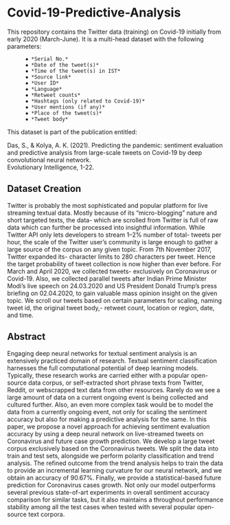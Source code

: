 # Covid-19-Predictive-Analysis

This repository contains the Twitter data (training) on Covid-19 initially from early 2020 (March-June). It is a multi-head dataset with the following parameters:

          ⦁ *Serial No.*    
          ⦁ *Date of the tweet(s)*
          ⦁ *Time of the tweet(s) in IST*
          ⦁ *Source link*
          ⦁ *User ID*
          ⦁ *Language*
          ⦁ *Retweet counts*
          ⦁ *Hashtags (only related to Covid-19)*
          ⦁ *User mentions (if any)*
          ⦁ *Place of the tweet(s)*
          ⦁ *Tweet body*
        
This dataset is part of the publication entitled:

 Das, S., & Kolya, A. K. (2021). Predicting the pandemic: sentiment evaluation and predictive analysis from large-scale tweets on Covid-19 by deep convolutional neural network.  
 Evolutionary Intelligence, 1-22.
            
## Dataset Creation

Twitter is probably the most sophisticated and popular platform for live streaming textual data. Mostly because of its “micro-blogging” nature and short targeted texts, the data- which are scrolled from Twitter is full of raw data which can further be processed into insightful information. While Twitter API only lets developers to stream 1–2% number of total- tweets per hour, the scale of the Twitter user’s community is large enough to gather a large source of the corpus on any given topic. From 7th November 2017, Twitter expanded its- character limits to 280 characters per tweet. Hence the target probability of tweet collection is now higher than ever before. For March and April 2020, we collected tweets- exclusively on Coronavirus or Covid-19. Also, we collected parallel tweets after Indian Prime Minister Modi’s live speech on 24.03.2020 and US President Donald Trump’s press briefing on 02.04.2020, to gain valuable mass opinion insight on the given topic. We scroll our tweets based on certain parameters for scaling, naming tweet id, the original tweet body,- retweet count, location or region, date, and time.
     
## Abstract

Engaging deep neural networks for textual sentiment analysis is an extensively practiced domain of research. Textual sentiment
classification harnesses the full computational potential of deep learning models. Typically, these research works are
carried either with a popular open-source data corpus, or self-extracted short phrase texts from Twitter, Reddit, or webscrapped
text data from other resources. Rarely do we see a large amount of data on a current ongoing event is being collected
and cultured further. Also, an even more complex task would be to model the data from a currently ongoing event, not only
for scaling the sentiment accuracy but also for making a predictive analysis for the same. In this paper, we propose a novel
approach for achieving sentiment evaluation accuracy by using a deep neural network on live-streamed tweets on Coronavirus
and future case growth prediction. We develop a large tweet corpus exclusively based on the Coronavirus tweets. We
split the data into train and test sets, alongside we perform polarity classification and trend analysis. The refined outcome
from the trend analysis helps to train the data to provide an incremental learning curvature for our neural network, and we
obtain an accuracy of 90.67%. Finally, we provide a statistical-based future prediction for Coronavirus cases growth. Not
only our model outperforms several previous state-of-art experiments in overall sentiment accuracy comparison for similar
tasks, but it also maintains a throughout performance stability among all the test cases when tested with several popular
open-source text corpora.
